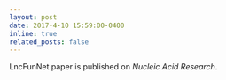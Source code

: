 ```yaml
---
layout: post
date: 2017-4-10 15:59:00-0400
inline: true
related_posts: false
---
```


LncFunNet paper is published on *Nucleic Acid Research*.